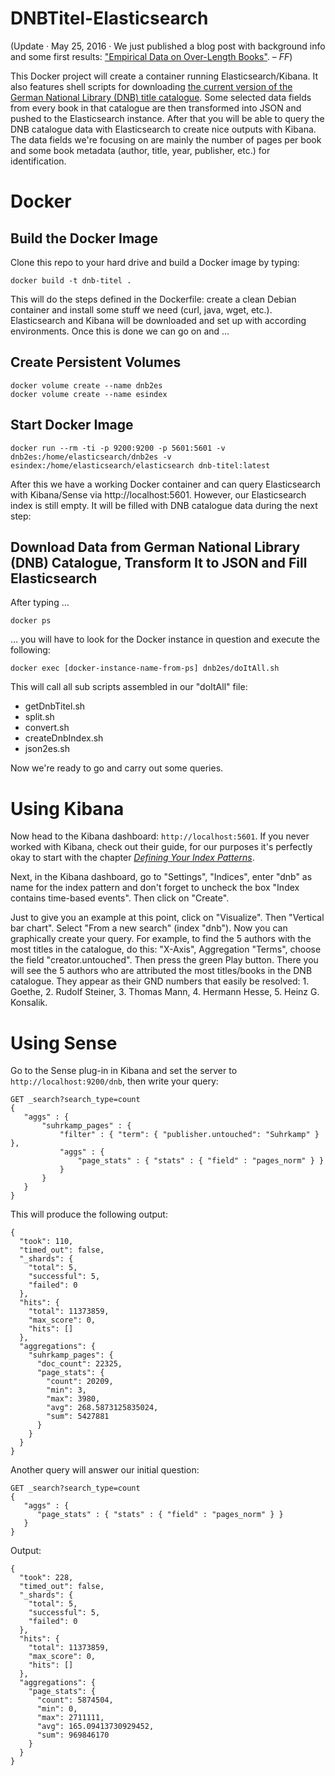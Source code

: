 # DNBTitel-Elasticsearch

(Update · May 25, 2016 · We just published a blog post with background info and some first results: ["Empirical Data on Over-Length Books"](http://weltliteratur.net/Empirical-Data-on-Over-Length-Books/). – *FF*)

This Docker project will create a container running Elasticsearch/Kibana. It also features shell scripts for downloading [the current version of the German National Library (DNB) title catalogue](http://datendienst.dnb.de/cgi-bin/mabit.pl?userID=opendata&pass=opendata&cmd=login). Some selected data fields from every book in that catalogue are then transformed into JSON and pushed to the Elasticsearch instance. After that you will be able to query the DNB catalogue data with Elasticsearch to create nice outputs with Kibana. The data fields we're focusing on are mainly the number of pages per book and some book metadata (author, title, year, publisher, etc.) for identification.

# Docker

## Build the Docker Image

Clone this repo to your hard drive and build a Docker image by typing: 

    docker build -t dnb-titel .

This will do the steps defined in the Dockerfile: create a clean Debian container and install some stuff we need (curl, java, wget, etc.). Elasticsearch and Kibana will be downloaded and set up with according environments. Once this is done we can go on and …

## Create Persistent Volumes

    docker volume create --name dnb2es
    docker volume create --name esindex

## Start Docker Image

    docker run --rm -ti -p 9200:9200 -p 5601:5601 -v dnb2es:/home/elasticsearch/dnb2es -v esindex:/home/elasticsearch/elasticsearch dnb-titel:latest

After this we have a working Docker container and can query Elasticsearch with Kibana/Sense via http://localhost:5601. However, our Elasticsearch index is still empty. It will be filled with DNB catalogue data during the next step:

## Download Data from German National Library (DNB) Catalogue, Transform It to JSON and Fill Elasticsearch

After typing …

    docker ps

… you will have to look for the Docker instance in question and execute the following:

    docker exec [docker-instance-name-from-ps] dnb2es/doItAll.sh

This will call all sub scripts assembled in our "doItAll" file:
 * getDnbTitel.sh
 * split.sh
 * convert.sh
 * createDnbIndex.sh
 * json2es.sh

Now we're ready to go and carry out some queries.

# Using Kibana

Now head to the Kibana dashboard: `http://localhost:5601`. If you never worked with Kibana, check out their guide, for our purposes it's perfectly okay to start with the chapter *[Defining Your Index Patterns](https://www.elastic.co/guide/en/kibana/4.3/tutorial-define-index.html)*.

Next, in the Kibana dashboard, go to "Settings", "Indices", enter "dnb" as name for the index pattern and don't forget to uncheck the box "Index contains time-based events". Then click on "Create".

Just to give you an example at this point, click on "Visualize". Then "Vertical bar chart". Select "From a new search" (index "dnb"). Now you can graphically create your query. For example, to find the 5 authors with the most titles in the catalogue, do this: "X-Axis", Aggregation "Terms", choose the field "creator.untouched". Then press the green Play button. There you will see the 5 authors who are attributed the most titles/books in the DNB catalogue. They appear as their GND numbers that easily be resolved: 1. Goethe, 2. Rudolf Steiner, 3. Thomas Mann, 4. Hermann Hesse, 5. Heinz G. Konsalik.

# Using Sense

Go to the Sense plug-in in Kibana and set the server to `http://localhost:9200/dnb`, then write your query:

    GET _search?search_type=count
    {
       "aggs" : {
           "suhrkamp_pages" : {
               "filter" : { "term": { "publisher.untouched": "Suhrkamp" } },
               "aggs" : {
                   "page_stats" : { "stats" : { "field" : "pages_norm" } }
               }
           }
       }
    }

This will produce the following output:

    {
      "took": 110,
      "timed_out": false,
      "_shards": {
        "total": 5,
        "successful": 5,
        "failed": 0
      },
      "hits": {
        "total": 11373859,
        "max_score": 0,
        "hits": []
      },
      "aggregations": {
        "suhrkamp_pages": {
          "doc_count": 22325,
          "page_stats": {
            "count": 20209,
            "min": 3,
            "max": 3980,
            "avg": 268.5873125835024,
            "sum": 5427881
          }
        }
      }
    }

Another query will answer our initial question:

    GET _search?search_type=count
    {
       "aggs" : {
          "page_stats" : { "stats" : { "field" : "pages_norm" } }
       }
    }

Output:

    {
      "took": 228,
      "timed_out": false,
      "_shards": {
        "total": 5,
        "successful": 5,
        "failed": 0
      },
      "hits": {
        "total": 11373859,
        "max_score": 0,
        "hits": []
      },
      "aggregations": {
        "page_stats": {
          "count": 5874504,
          "min": 0,
          "max": 2711111,
          "avg": 165.09413730929452,
          "sum": 969846170
        }
      }
    }


